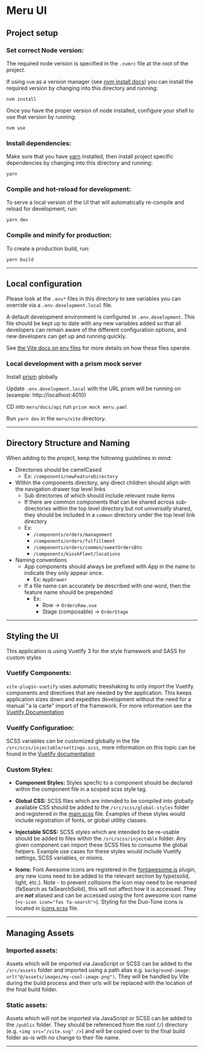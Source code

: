 # Meru UI

## **Project setup**

### **Set correct Node version:**

The required node version is specified in the `.nvmrc` file at the root of the project.

If using `nvm` as a version manager (see [nvm install docs](https://github.com/nvm-sh/nvm#installing-and-updating)) you can install the required version by changing into this directory and running:

```shell
nvm install
```

Once you have the proper version of node installed, configure your shell to use that version by running:

```shell
nvm use
```

### **Install dependencies:**

Make sure that you have [yarn](https://classic.yarnpkg.com/lang/en/docs/install) installed, then install project specific dependencies by changing into this directory and running:

```shell
yarn
```

### **Compile and hot-reload for development:**

To serve a local version of the UI that will automatically re-compile and reload for development, run:

```shell
yarn dev
```

### **Compile and minify for production:**

To create a production build, run:

```shell
yarn build
```

---

## Local configuration

Please look at the `.env*` files in this directory to see variables you can override via a `.env.development.local` file.

A default development environment is configured in `.env.development`. This file should be kept up to date with any new variables added so that all developers can remain aware of the different configuration options, and new developers can get up and running quickly.

See [the Vite docs on env files](https://vitejs.dev/guide/env-and-mode.html#env-files) for more details on how these files operate.

### Local development with a prism mock server
Install [prism](https://docs.stoplight.io/docs/prism/f51bcc80a02db-installation) globally

Update `.env.development.local` with the URL prism will be running on (example: http://localhost:4010)

CD into `meru/docs/api` run `prism mock meru.yaml`

Run `yarn dev` in the `meru/vite` directory.

---

## **Directory Structure and Naming**

When adding to the project, keep the following guidelines in mind:

- Directories should be camelCased
    - Ex: `/components/newFeatureDirectory`
- Within the components directory, any direct children should align with the navigation drawer top level links
    - Sub directories of which should include relevant route items
    - If there are common components that can be shared across sub-directories within the top level directory but not _universally_ shared, they should be included in a `common` directory under the top level link directory
    - Ex:
        - `/components/orders/management`
        - `/components/orders/fulfillment`
        - `/components/orders/common/sweetOrdersBtn`
        - `/components/kioskFleet/locations`
- Naming conventions
    - App components should always be prefixed with App in the name to indicate they only appear once.
        - Ex: `AppDrawer`
    - If a file name can accurately be described with one word, then the feature name should be prepended
        - Ex:
            - Row -> `OrdersRow.vue`
            - Stage (composable) -> `OrderStage`

---

## **Styling the UI**

This application is using Vuetify 3 for the style framework and SASS for custom styles

### Vuetify Components:

`vite-plugin-vuetify` uses automatic treeshaking to only import the Vuetify components and directives that are needed by the application. This keeps application sizes down and expedites development without the need for a manual "a la carte" import of the framework. For more information see the [Vuetify Documentation](https://next.vuetifyjs.com/en/features/treeshaking/#automatic-treeshaking)

### Vueitfy Configuration:

SCSS variables can be customized globally in the file `/src/scss/injectable/settings.scss`, more information on this topic can be found in the [Vuetify documentation](https://next.vuetifyjs.com/en/features/sass-variables/#variable-api)

### Custom Styles:

- **Component Styles:** Styles specfic to a component should be declared within the component file in a scoped scss style tag.

- **Global CSS:** SCSS files which are intended to be compiled into globally available CSS should be added to the `/src/scss/global-styles` folder and registered in the [main.scss](./src/scss/global-styles/main.scss) file. Examples of these styles would include registration of fonts, or global utilitiy classes.

- **Injectable SCSS:** SCSS styles which are intended to be re-usable should be added to files within the `/src/scss/injectable` folder. Any given component can import these SCSS files to consume the global helpers. Example use cases for these styles would include Vuetify settings, SCSS variables, or mixins.

- **Icons:** Font Awesome icons are registered in the [fontawesome.js](./src/plugins/fontawesome.js) plugin, any new icons need to be added to the relevant section by type(solid, light, etc.). Note - to prevent collisions the icon may need to be renamed (faSearch as faSearchSolid), this will not affect how it is accessed. They are **_not_** aliased and can be accessed using the font awesome icon name (`<v-icon icon="fas fa-search">`). Styling for the Duo-Tone icons is located in [icons.scss](./src/scss/global-styles/icons.scss) file.

---

## **Managing Assets**

### Imported assets:

Assets which will be imported via JavaScript or SCSS can be added to the `/src/assets` folder and imported using a path alias e.g. `background-image: url("@/assets/images/my-cool-image.png")`. They will be handled by Vite during the build process and their urls will be replaced with the location of the final build folder.

### Static assets:

Assets which will not be imported via JavaScript or SCSS can be added to the `/public` folder. They should be referenced from the root (`/`) directory (e.g. `<img src="/vite.svg" />`) and will be copied over to the final build folder as-is with no change to their file name.

---
